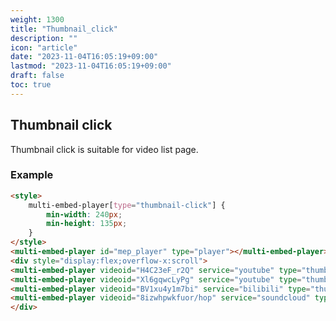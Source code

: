 ```yaml
---
weight: 1300
title: "Thumbnail_click"
description: ""
icon: "article"
date: "2023-11-04T16:05:19+09:00"
lastmod: "2023-11-04T16:05:19+09:00"
draft: false
toc: true
---
```


<!--load api-->

<script src="https://cdn.jsdelivr.net/gh/bonjinnorenka/multi_embed_player@v2/multi_embed_player.js"></script>

<style>
    multi-embed-player{
        width: 480px;
        height: 270px;
        max-width: 100%;
    }
    multi-embed-player[type="thumbnail-click"] {
        min-width: 240px;
        min-height: 135px;
    }
</style>

## Thumbnail click

Thumbnail click is suitable for video list page.

### Example

```html
<style>
    multi-embed-player[type="thumbnail-click"] {
        min-width: 240px;
        min-height: 135px;
    }
</style>
<multi-embed-player id="mep_player" type="player"></multi-embed-player>
<div style="display:flex;overflow-x:scroll">
<multi-embed-player videoid="H4C23eF_r2Q" service="youtube" type="thumbnail-click" for="mep_player"></multi-embed-player>
<multi-embed-player videoid="Xl6gqwcLyPg" service="youtube" type="thumbnail-click" for="mep_player"></multi-embed-player>
<multi-embed-player videoid="BV1xu4y1m7bi" service="bilibili" type="thumbnail-click" for="mep_player"></multi-embed-player>
<multi-embed-player videoid="8izwhpwkfuor/hop" service="soundcloud" type="thumbnail-click" for="mep_player"></multi-embed-player>
</div>
```

<!--live demo-->
<multi-embed-player id="mep_player" type="player"></multi-embed-player>
<div style="display:flex;overflow-x:scroll">
<multi-embed-player videoid="H4C23eF_r2Q" service="youtube" type="thumbnail-click" for="mep_player"></multi-embed-player>
<multi-embed-player videoid="Xl6gqwcLyPg" service="youtube" type="thumbnail-click" for="mep_player"></multi-embed-player>
<multi-embed-player videoid="BV1xu4y1m7bi" service="bilibili" type="thumbnail-click" for="mep_player"></multi-embed-player>
<multi-embed-player videoid="8izwhpwkfuor/hop" service="soundcloud" type="thumbnail-click" for="mep_player"></multi-embed-player>
</div>
